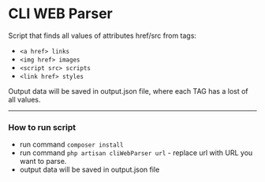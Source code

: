 # CLI WEB Parser

Script that finds all values of attributes href/src from tags:
- `<а href> links`
- `<img href> images`
- `<script src> scripts`
- `<link href> styles`

Output data will be saved in output.json file, where each TAG has a lost of all values.

___

### How to run script

* run command `composer install`
* run command `php artisan cliWebParser url` - replace url with URL you want to parse.
* output data will be saved in output.json file
